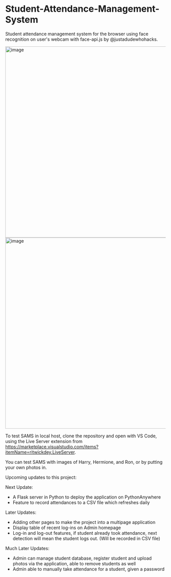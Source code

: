 # Student-Attendance-Management-System
Student attendance management system for the browser using face recognition on user's webcam with face-api.js by @justadudewhohacks. 

<img width="600" alt="image" src="https://user-images.githubusercontent.com/85361959/226543990-f04b578d-fced-4e5c-b1d4-e00a9e55791e.png">
<img width="600" alt="image" src="https://user-images.githubusercontent.com/85361959/226542549-4e4ff4ef-9ccc-43b6-8936-d2a3adf6b77f.png">

To test SAMS in local host, clone the repository and open with VS Code, using the Live Server extension from https://marketplace.visualstudio.com/items?itemName=ritwickdey.LiveServer. 

You can test SAMS with images of Harry, Hermione, and Ron, or by putting your own photos in.

Upcoming updates to this project:

Next Update:
- A Flask server in Python to deploy the application on PythonAnywhere
- Feature to record attendances to a CSV file which refreshes daily

Later Updates:
- Adding other pages to make the project into a multipage application
- Display table of recent log-ins on Admin homepage
- Log-in and log-out features, if student already took attendance, next detection will mean the student logs out. (Will be recorded in CSV file)

Much Later Updates:
- Admin can manage student database, register student and upload photos via the application, able to remove students as well
- Admin able to manually take attendance for a student, given a password


